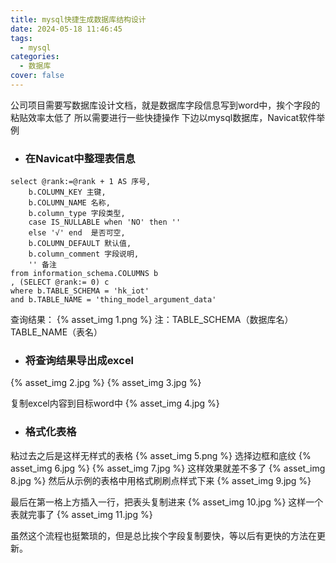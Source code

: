 ```yaml
---
title: mysql快捷生成数据库结构设计
date: 2024-05-18 11:46:45
tags:
  - mysql
categories: 
  - 数据库
cover: false
---
```


公司项目需要写数据库设计文档，就是数据库字段信息写到word中，挨个字段的粘贴效率太低了
所以需要进行一些快捷操作
下边以mysql数据库，Navicat软件举例

+ ### 在Navicat中整理表信息
```
select @rank:=@rank + 1 AS 序号,
	b.COLUMN_KEY 主键,
    b.COLUMN_NAME 名称,
	b.column_type 字段类型,
	case IS_NULLABLE when 'NO' then ''
	else '√' end  是否可空,
	b.COLUMN_DEFAULT 默认值,
	b.column_comment 字段说明,
	'' 备注
from information_schema.COLUMNS b
, (SELECT @rank:= 0) c
where b.TABLE_SCHEMA = 'hk_iot'
and b.TABLE_NAME = 'thing_model_argument_data'
```
查询结果：
{% asset_img 1.png %}
注：TABLE_SCHEMA（数据库名）  TABLE_NAME（表名）

+ ### 将查询结果导出成excel
{% asset_img 2.jpg %}
{% asset_img 3.jpg %}

复制excel内容到目标word中
{% asset_img 4.jpg %}

+ ### 格式化表格
粘过去之后是这样无样式的表格
{% asset_img 5.png %}
选择边框和底纹
{% asset_img 6.jpg %}
{% asset_img 7.jpg %}
这样效果就差不多了
{% asset_img 8.jpg %}
然后从示例的表格中用格式刷刷点样式下来
{% asset_img 9.jpg %}

最后在第一格上方插入一行，把表头复制进来
{% asset_img 10.jpg %}
这样一个表就完事了
{% asset_img 11.jpg %}

虽然这个流程也挺繁琐的，但是总比挨个字段复制要快，等以后有更快的方法在更新。